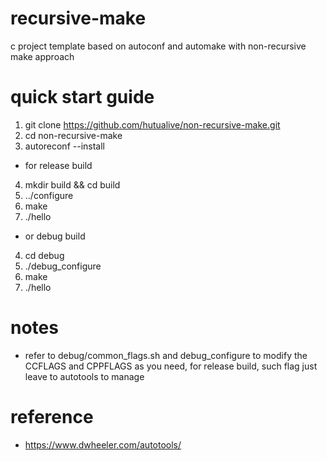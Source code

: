 # recursive-make
c project template based on autoconf and automake with non-recursive make approach

# quick start guide
1. git clone https://github.com/hutualive/non-recursive-make.git
2. cd non-recursive-make
3. autoreconf --install

* for release build
4. mkdir build && cd build
5. ../configure
6. make
7. ./hello

* or debug build
4. cd debug
5. ./debug_configure
6. make
7. ./hello

# notes
* refer to debug/common_flags.sh and debug_configure to modify the CCFLAGS and CPPFLAGS as you need, for release build, such flag just leave to autotools to manage

# reference
* https://www.dwheeler.com/autotools/
